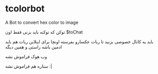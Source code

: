 # tcolorbot
A Bot to convert hex color to image


توکن که توکنه باید بزنی فقط اون 
$toChat

باید یه کانال خصوصی بزنید تا ربات عکسارو بفرسته اونچا برای اینلاین ربات هم باید ادمین باشه راستی و همین دیگه 

وب هوک فراموش نشه


ستاره هم فراموش نشه :|
